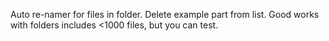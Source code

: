 Auto re-namer for files in folder. Delete example part from list. 
Good works with folders includes <1000 files, but you can test.